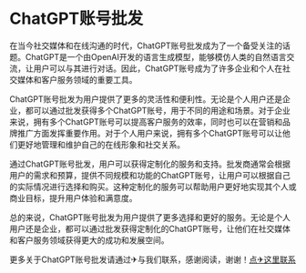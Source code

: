 # ChatGPT账号批发

在当今社交媒体和在线沟通的时代，ChatGPT账号批发成为了一个备受关注的话题。ChatGPT是一个由OpenAI开发的语言生成模型，能够模仿人类的自然语言交流，让用户可以与其进行对话。因此，ChatGPT账号成为了许多企业和个人在社交媒体和客户服务领域的重要工具。

ChatGPT账号批发为用户提供了更多的灵活性和便利性。无论是个人用户还是企业，都可以通过批发获得多个ChatGPT账号，用于不同的用途和场景。对于企业来说，拥有多个ChatGPT账号可以提高客户服务的效率，同时也可以在营销和品牌推广方面发挥重要作用。对于个人用户来说，拥有多个ChatGPT账号可以让他们更好地管理和维护自己的在线形象和社交关系。

通过ChatGPT账号批发，用户可以获得定制化的服务和支持。批发商通常会根据用户的需求和预算，提供不同规模和功能的ChatGPT账号，让用户可以根据自己的实际情况进行选择和购买。这种定制化的服务可以帮助用户更好地实现其个人或商业目标，提升用户体验和满意度。

总的来说，ChatGPT账号批发为用户提供了更多选择和更好的服务。无论是个人用户还是企业，都可以通过批发获得定制化的ChatGPT账号，让他们在社交媒体和客户服务领域获得更大的成功和发展空间。

更多关于ChatGPT账号批发请通过✈与我们联系，感谢阅读，谢谢！[点✈这里联系](https://tg.k02.cc)